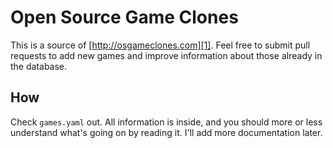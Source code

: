 # Open Source Game Clones

This is a source of [http://osgameclones.com][1]. Feel free to submit pull
requests to add new games and improve information about those already in the
database.

## How

Check `games.yaml` out. All information is inside, and you should more or less
understand what's going on by reading it. I'll add more documentation later.

[1]:http://osgameclones.com
